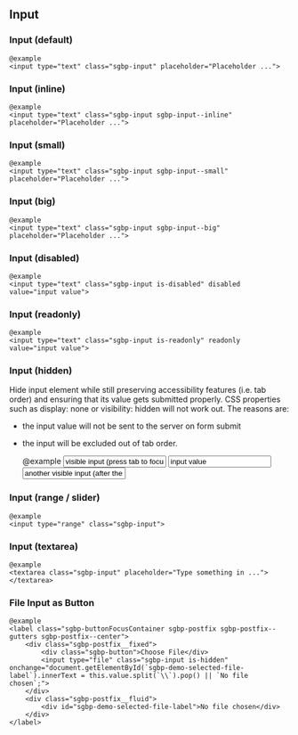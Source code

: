 ## Input

### Input (default)

    @example
    <input type="text" class="sgbp-input" placeholder="Placeholder ...">

### Input (inline)

    @example
    <input type="text" class="sgbp-input sgbp-input--inline" placeholder="Placeholder ...">

### Input (small)

    @example
    <input type="text" class="sgbp-input sgbp-input--small" placeholder="Placeholder ...">

### Input (big)

    @example
    <input type="text" class="sgbp-input sgbp-input--big" placeholder="Placeholder ...">

### Input (disabled)

    @example
    <input type="text" class="sgbp-input is-disabled" disabled value="input value">

### Input (readonly)

    @example
    <input type="text" class="sgbp-input is-readonly" readonly value="input value">

### Input (hidden)

Hide input element while still preserving accessibility features (i.e. tab order) and ensuring that its value gets submitted properly.
CSS properties such as display: none or visibility: hidden will not work out. The reasons are:

- the input value will not be sent to the server on form submit
- the input will be excluded out of tab order.


    @example
    <input type="text" class="sgbp-input" value="visible input (press tab to focus next input - the hidden one)">
    <input type="text" class="sgbp-input is-hidden" value="input value">
    <input type="text" class="sgbp-input" value="another visible input (after the hidden one)">

### Input (range / slider)

    @example
    <input type="range" class="sgbp-input">

### Input (textarea)

    @example
    <textarea class="sgbp-input" placeholder="Type something in ..."></textarea>

### File Input as Button

    @example
    <label class="sgbp-buttonFocusContainer sgbp-postfix sgbp-postfix--gutters sgbp-postfix--center">
        <div class="sgbp-postfix__fixed">
            <div class="sgbp-button">Choose File</div>
            <input type="file" class="sgbp-input is-hidden" onchange="document.getElementById(`sgbp-demo-selected-file-label`).innerText = this.value.split(`\\`).pop() || `No file chosen`;">
        </div>
        <div class="sgbp-postfix__fluid">
            <div id="sgbp-demo-selected-file-label">No file chosen</div>
        </div>
    </label>
